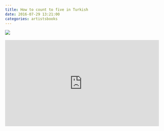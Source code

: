 ```yaml
---
title: How to count to five in Turkish
date: 2016-07-29 13:21:00
categories: artistsbooks
---
```


<div id="galleria">
  <a href="{{ site.baseurl }}/images/default/rte1.jpg">
    <img
      src="{{ site.baseurl }}/images/thumbnail/rte1.jpg"
      data-big="{{ site.baseurl }}/images/raw/rte1.jpg"
    >
  </a>
</div>
<br>
<iframe src="https://player.vimeo.com/video/176583271" frameborder="0" webkitallowfullscreen mozallowfullscreen allowfullscreen style="width: 100%; height:281px"></iframe>
